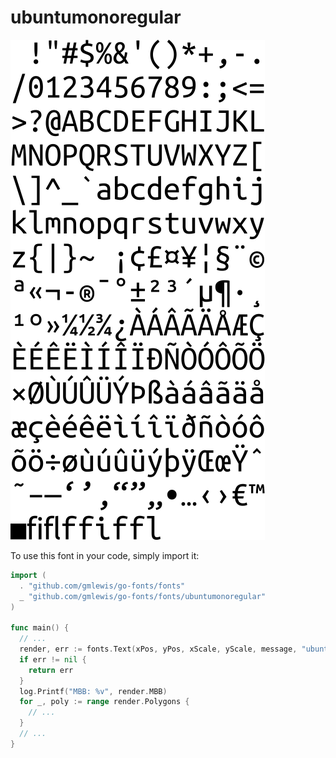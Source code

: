 # ubuntumonoregular

![ubuntumonoregular](ubuntumonoregular.png)

To use this font in your code, simply import it:

```go
import (
  . "github.com/gmlewis/go-fonts/fonts"
  _ "github.com/gmlewis/go-fonts/fonts/ubuntumonoregular"
)

func main() {
  // ...
  render, err := fonts.Text(xPos, yPos, xScale, yScale, message, "ubuntumonoregular", Center)
  if err != nil {
    return err
  }
  log.Printf("MBB: %v", render.MBB)
  for _, poly := range render.Polygons {
    // ...
  }
  // ...
}
```
